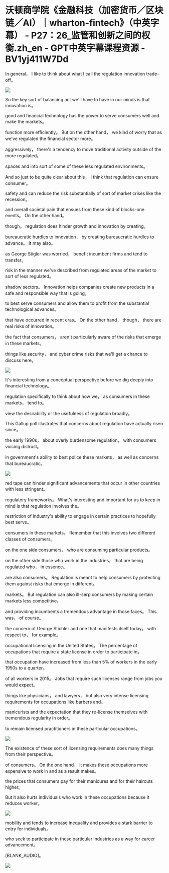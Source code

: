 # 沃顿商学院《金融科技（加密货币／区块链／AI）｜wharton-fintech》（中英字幕） - P27：26_监管和创新之间的权衡.zh_en - GPT中英字幕课程资源 - BV1yj411W7Dd

 In general， I like to think about what I call the regulation innovation trade-off。



![](img/217dd28b25b52ddf1461c06ec9b6f5d0_1.png)

 So the key sort of balancing act we'll have to have in our minds is that innovation is。

 good and financial technology has the power to serve consumers well and make the markets。

 function more efficiently。 But on the other hand， we kind of worry that as we've regulated the financial sector more。

 aggressively， there's a tendency to move traditional activity outside of the more regulated。

 spaces and into sort of some of these less regulated environments。

 And so just to be quite clear about this， I think that regulation can ensure consumer。

 safety and can reduce the risk substantially of sort of market crises like the recession。

 and overall societal pain that ensues from these kind of blocks-one events。 On the other hand。

 though， regulation does hinder growth and innovation by creating。

 bureaucratic hurdles to innovation， by creating bureaucratic hurdles to advance。 It may also。

 as George Stigler was worried， benefit incumbent firms and tend to transfer。

 risk in the manner we've described from regulated areas of the market to sort of less regulated。

 shadow sectors。 Innovation helps companies create new products in a safe and responsible way that is going。

 to best serve consumers and allow them to profit from the substantial technological advances。

 that have occurred in recent eras。 On the other hand， though， there are real risks of innovation。

 the fact that consumers， aren't particularly aware of the risks that emerge in these markets。

 things like security， and cyber crime risks that we'll get a chance to discuss here。



![](img/217dd28b25b52ddf1461c06ec9b6f5d0_3.png)

 It's interesting from a conceptual perspective before we dig deeply into financial technology。

 regulation specifically to think about how we， as consumers in these markets， tend to。

 view the desirability or the usefulness of regulation broadly。

 This Gallup poll illustrates that concerns about regulation have actually risen since。

 the early 1990s， about overly burdensome regulation， with consumers voicing distrust。

 in government's ability to best police these markets， as well as concerns that bureaucratic。



![](img/217dd28b25b52ddf1461c06ec9b6f5d0_5.png)

 red tape can hinder significant advancements that occur in other countries with less stringent。

 regulatory frameworks。 What's interesting and important for us to keep in mind is that regulation involves the。

 restriction of industry's ability to engage in certain practices to hopefully best serve。

 consumers in these markets。 Remember that this involves two different classes of consumers。

 on the one side consumers， who are consuming particular products。

 on the other side those who work in the industries， that are being regulated who， in essence。

 are also consumers。 Regulation is meant to help consumers by protecting them against risks that emerge in different。

 markets。 But regulation can also ill-serp consumers by making certain markets less competitive。

 and providing incumbents a tremendous advantage in those faces。 This was， of course。

 the concern of George Stichler and one that manifests itself today， with respect to， for example。

 occupational licensing in the United States。 The percentage of occupations that require a state license in order to participate in。

 that occupation have increased from less than 5% of workers in the early 1950s to a quarter。

 of all workers in 2015。 Jobs that require such licenses range from jobs you would expect。

 things like physicians， and lawyers， but also very intense licensing requirements for occupations like barbers and。

 manicurists and the expectation that they re-license themselves with tremendous regularity in order。

 to remain licensed practitioners in these particular occupations。



![](img/217dd28b25b52ddf1461c06ec9b6f5d0_7.png)

 The existence of these sort of licensing requirements does many things from their perspective。

 of consumers。 On the one hand， it makes these occupations more expensive to work in and as a result makes。

 the prices that consumers pay for their manicures and for their haircuts higher。

 But it also hurts individuals who work in these occupations because it reduces worker。



![](img/217dd28b25b52ddf1461c06ec9b6f5d0_9.png)

 mobility and tends to increase inequality and provides a stark barrier to entry for individuals。

 who seek to participate in these particular industries as a way for career advancement。

 [BLANK_AUDIO]。

![](img/217dd28b25b52ddf1461c06ec9b6f5d0_11.png)